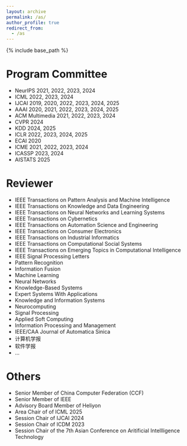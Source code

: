 ```yaml
---
layout: archive
permalink: /as/
author_profile: true
redirect_from:
  - /as
---
```

<!-- Google tag (gtag.js) -->
<script async src="https://www.googletagmanager.com/gtag/js?id=G-T0S164QJL9"></script>
<script>
  window.dataLayer = window.dataLayer || [];
  function gtag(){dataLayer.push(arguments);}
  gtag('js', new Date());

  gtag('config', 'G-T0S164QJL9');
</script>
{% include base_path %}

Program Committee
======
* NeurIPS 2021, 2022, 2023, 2024
* ICML 2022, 2023, 2024
* IJCAI 2019, 2020, 2022, 2023, 2024, 2025
* AAAI 2020, 2021, 2022, 2023, 2024, 2025
* ACM Multimedia 2021, 2022, 2023, 2024
* CVPR 2024
* KDD 2024, 2025
* ICLR 2022, 2023, 2024, 2025
* ECAI 2020
* ICME 2021, 2022, 2023, 2024
* ICASSP 2023, 2024
* AISTATS 2025


Reviewer
======
* IEEE Transactions on Pattern Analysis and Machine Intelligence
* IEEE Transactions on Knowledge and Data Engineering 
* IEEE Transactions on Neural Networks and Learning Systems
* IEEE Transactions on Cybernetics
* IEEE Transactions on Automation Science and Engineering
* IEEE Transactions on Consumer Electronics
* IEEE Transactions on Industrial Informatics
* IEEE Transactions on Computational Social Systems
* IEEE Transactions on Emerging Topics in Computational Intelligence
* IEEE Signal Processing Letters
* Pattern Recognition
* Information Fusion
* Machine Learning
* Neural Networks
* Knowledge-Based Systems
* Expert Systems With Applications
* Knowledge and Information Systems
* Neurocomputing
* Signal Processing
* Applied Soft Computing
* Information Processing and Management
* IEEE/CAA Journal of Automatica Sinica
* 计算机学报
* 软件学报
* ...

Others
======
* Senior Member of China Computer Federation (CCF)
* Senior Member of IEEE
* Advisory Board Member of Heliyon
* Area Chair of of ICML 2025
* Session Chair of IJCAI 2024
* Session Chair of ICDM 2023
* Session Chair of the 7th Asian Conference on Aritificial Intellligence Technology


